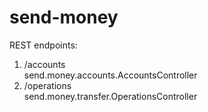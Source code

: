 # send-money

REST endpoints:  
1) /accounts  
send.money.accounts.AccountsController  
2) /operations  
send.money.transfer.OperationsController
